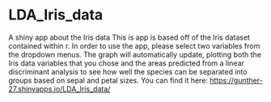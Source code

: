 # LDA_Iris_data
A shiny app about the Iris data
This is app is based off of the Iris dataset contained within r. In order to use the app, please select two variables from the dropdown menus. The graph will automatically update, plotting both the Iris data variables that you chose and the areas predicted from a linear discriminant analysis to see how well the species can be separated into groups based on sepal and petal sizes.  You can find it here: https://gunther-27.shinyapps.io/LDA_Iris_data/ 
